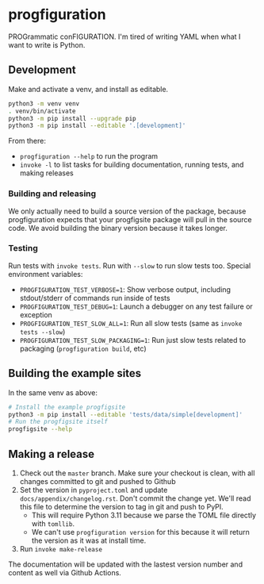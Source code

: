 # progfiguration

PROGrammatic conFIGURATION.
I'm tired of writing YAML when what I want to write is Python.

## Development

Make and activate a venv, and install as editable.

```sh
python3 -m venv venv
. venv/bin/activate
python3 -m pip install --upgrade pip
python3 -m pip install --editable '.[development]'
```

From there:

* `progfiguration --help` to run the program
* `invoke -l` to list tasks for building documentation, running tests, and making releases

### Building and releasing

We only actually need to build a source version of the package,
because progfiguration expects that your progfigsite package will pull in the source code.
We avoid building the binary version because it takes longer.

### Testing

Run tests with `invoke tests`.
Run with `--slow` to run slow tests too.
Special environment variables:

* `PROGFIGURATION_TEST_VERBOSE=1`: Show verbose output, including stdout/stderr of commands run inside of tests
* `PROGFIGURATION_TEST_DEBUG=1`: Launch a debugger on any test failure or exception
* `PROGFIGURATION_TEST_SLOW_ALL=1`: Run all slow tests (same as `invoke tests --slow`)
* `PROGFIGURATION_TEST_SLOW_PACKAGING=1`: Run just slow tests related to packaging (`progfiguration build`, etc)

## Building the example sites

In the same venv as above:

```sh
# Install the example progfigsite
python3 -m pip install --editable 'tests/data/simple[development]'
# Run the progfigsite itself
progfigsite --help
```

## Making a release

1.  Check out the `master` branch.
    Make sure your checkout is clean, with all changes committed to git and pushed to Github
2.  Set the version in `pyproject.toml` and update `docs/appendix/changelog.rst`.
    Don't commit the change yet.
    We'll read this file to determine the version to tag in git and push to PyPI.
    *   This will require Python 3.11 because we parse the TOML file directly with `tomllib`.
    *   We can't use `progfiguration version` for this because it will return the version as it was at install time.
3.  Run `invoke make-release`

The documentation will be updated with the lastest version number and content as well via Github Actions.
